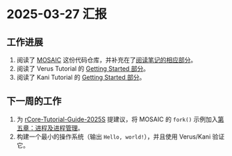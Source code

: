 # 2025-03-27 汇报

## 工作进展

1. 阅读了 [MOSAIC](https://github.com/jiangyy/mosaic) 这份代码仓库，并补充在了[阅读笔记的相应部分](https://leverimmy.top/2025/03/16/Paper-Reading-The-Hitchhiker-s-Guide-to-Operating-Systems/#mosaic-%E4%BB%A3%E7%A0%81%E9%98%85%E8%AF%BB)。
2. 阅读了 Verus Tutorial 的 [Getting Started 部分](https://verus-lang.github.io/verus/guide/getting_started.html)。
3. 阅读了 Kani Tutorial 的 [Getting Started 部分](https://model-checking.github.io/kani/getting-started.html)。

## 下一周的工作

1. 为 [rCore-Tutorial-Guide-2025S](https://learningos.cn/rCore-Tutorial-Guide-2025S/index.html) 提建议，将 MOSAIC 的 `fork()` 示例加入[第五章：进程及进程管理](https://learningos.cn/rCore-Tutorial-Guide-2025S/chapter5/index.html)。
2. 构建一个最小的操作系统（输出 `Hello, world!`），并且使用 Verus/Kani 验证它。
